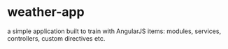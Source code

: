 # weather-app

a simple application built to train with AngularJS items: modules, services, controllers, custom directives etc.
